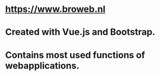# https://www.broweb.nl
#
# Created with Vue.js and Bootstrap.
# Contains most used functions of webapplications.
